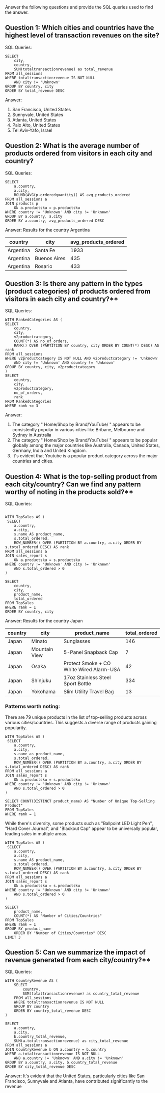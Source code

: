 Answer the following questions and provide the SQL queries used to find the answer.

    
## Question 1: Which cities and countries have the highest level of transaction revenues on the site?


SQL Queries:
```
SELECT 
	city,
	country,
	SUM(totaltransactionrevenue) as total_revenue
FROM all_sessions 
WHERE totaltransactionrevenue IS NOT NULL 
	AND city != 'Unknown'
GROUP BY country, city
ORDER BY total_revenue DESC
```

Answer: 
1) San Francisco, United States
2) Sunnyvale, United States
3) Atlanta, United States
4) Palo Alto, United States
5) Tel Aviv-Yafo, Israel
        


## Question 2: What is the average number of products ordered from visitors in each city and country?


SQL Queries:
```
SELECT 
	a.country,
	a.city,
	ROUND(AVG(p.orderedquantity)) AS avg_products_ordered
FROM all_sessions a
JOIN products p 
	ON a.productsku = p.productsku
WHERE country != 'Unknown' AND city != 'Unknown' 
GROUP BY a.country, a.city
ORDER BY a.country, avg_products_ordered DESC
```
Answer: Results for the country Argentina

| country | city | avg_products_ordered |
| ----------- | ----------- |------------|
| Argentina | Santa Fe | 1933 |
| Argentina | Buenos Aires | 435 |
| Argentina | Rosario | 433 |




## Question 3: Is there any pattern in the types (product categories) of products ordered from visitors in each city and country?**


SQL Queries:
```
WITH RankedCategories AS (
SELECT 
	country,
	city,
	v2productcategory,
	COUNT(*) AS no_of_orders,
	RANK() OVER (PARTITION BY country, city ORDER BY COUNT(*) DESC) AS rank
FROM all_sessions
WHERE v2productcategory IS NOT NULL AND v2productcategory != 'Unknown'
	AND city != 'Unknown' AND country != 'Unknown'
GROUP BY country, city, v2productcategory
)
SELECT 
	country,
	city,
	v2productcategory,
	no_of_orders,
	rank
FROM RankedCategories
WHERE rank <= 3
```


Answer: 
1) The category " Home/Shop by Brand/YouTube/ " appears to be consistently popular in various cities like Bribane, Melbourne and 	        Sydney in Australia
2) The category " Home/Shop by Brand/YouTube/ " appears to be popular globally among the major countries like Australia,
   Canada, United States, Germany, India and United Kingdom.
3) It's evident that Youtube is a popular product category across the major countries and cities.




## Question 4: What is the top-selling product from each city/country? Can we find any pattern worthy of noting in the products sold?**


SQL Queries:
```

WITH TopSales AS (
 SELECT
	a.country,
	a.city,
	s.name AS product_name,
	s.total_ordered,
	ROW_NUMBER() OVER (PARTITION BY a.country, a.city ORDER BY s.total_ordered DESC) AS rank
FROM all_sessions a
JOIN sales_report s
	ON a.productsku = s.productsku
WHERE country != 'Unknown' AND city != 'Unknown' 
	AND s.total_ordered > 0
) 

SELECT
	country,
	city,
	product_name,
	total_ordered
FROM TopSales
WHERE rank = 1
ORDER BY country, city
```


Answer: Results for the country Japan


| country | city | product_name | total_ordered |
| ----------- | ----------- |------------| ------ |
| Japan | Minato | Sunglasses | 146 |
| Japan | Mountain View | 5-Panel Snapback Cap | 7 | 
| Japan | Osaka | Protect Smoke + CO White Wired Alarm-USA | 42 |
| Japan | Shinjuku | 17oz Stainless Steel Sport Bottle | 334 |
| Japan | Yokohama | Slim Utility Travel Bag | 13 |


### Patterns worth noting:

There are 79 unique products in the list of top-selling products across various cities/countries. This suggests a diverse range of products gaining popularity.
```
WITH TopSales AS (
 SELECT
	a.country,
	a.city,
	s.name as product_name,
	s.total_ordered,
	ROW_NUMBER() OVER (PARTITION BY a.country, a.city ORDER BY s.total_ordered DESC) AS rank
FROM all_sessions a
JOIN sales_report s
	ON a.productsku = s.productsku
WHERE country != 'Unknown' AND city != 'Unknown' 
	AND s.total_ordered > 0
) 

SELECT COUNT(DISTINCT product_name) AS "Number of Unique Top-Selling Product"
FROM TopSales
WHERE rank = 1
```
While there's diversity, some products such as "Ballpoint LED Light Pen", "Hard Cover Journal", and "Blackout Cap" appear to be universally popular, leading sales in multiple areas.

```
WITH TopSales AS (
 SELECT
	a.country,
	a.city,
	s.name AS product_name,
	s.total_ordered,
	ROW_NUMBER() OVER (PARTITION BY a.country, a.city ORDER BY s.total_ordered DESC) AS rank
FROM all_sessions a
JOIN sales_report s
	ON a.productsku = s.productsku
WHERE country != 'Unknown' AND city != 'Unknown' 
	AND s.total_ordered > 0
) 

SELECT 
	product_name,
	COUNT(*) AS "Number of Cities/Countries"
FROM TopSales
WHERE rank = 1
GROUP BY product_name
	ORDER BY "Number of Cities/Countries" DESC
LIMIT 3
```






## Question 5: Can we summarize the impact of revenue generated from each city/country?**

SQL Queries:
```
WITH CountryRevenue AS (
	SELECT 
		country,
	  	SUM(totaltransactionrevenue) as country_total_revenue
	FROM all_sessions
	WHERE totaltransactionrevenue IS NOT NULL
	GROUP BY country
	ORDER BY country_total_revenue DESC
)

SELECT 
	a.country,
	a.city,
	b.country_total_revenue,
	SUM(a.totaltransactionrevenue) as city_total_revenue
FROM all_sessions a
JOIN CountryRevenue b ON a.country = b.country
WHERE a.totaltransactionrevenue IS NOT NULL 
	AND a.country != 'Unknown' AND a.city != 'Unknown'
GROUP BY a.country, a.city, b.country_total_revenue
ORDER BY city_total_revenue DESC
```

Answer: 
It's evident that the United States, particularly cities like San Francisco, Sunnyvale and Atlanta, have contributed significantly to the revenue






